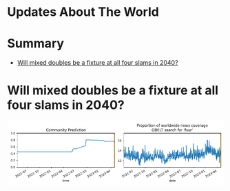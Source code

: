 
Updates About The World
=======================

Summary
=======

* [Will mixed doubles be a fixture at all four slams in 2040?](#will-mixed-doubles-be-a-fixture-at-all-four-slams-in-2040)

# Will mixed doubles be a fixture at all four slams in 2040?


![Mixed doubles at all slams in 2040](assets/09.png)